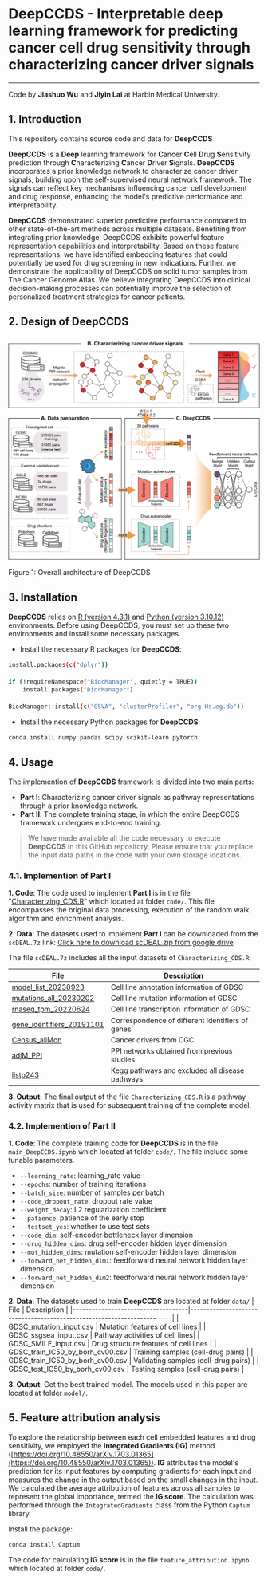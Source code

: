 # DeepCCDS - Interpretable deep learning framework for predicting cancer cell drug sensitivity through characterizing cancer driver signals
-----------------------------------------------------------------
Code by **Jiashuo Wu** and **Jiyin Lai** at Harbin Medical University.

## 1. Introduction
This repository contains source code and data for **DeepCCDS** 

**DeepCCDS** is a **Deep** learning framework for **C**ancer **C**ell **D**rug **S**ensitivity prediction through **C**haracterizing **C**ancer **D**river **S**ignals. **DeepCCDS** incorporates a prior knowledge network to characterize cancer driver signals, building upon the self-supervised neural network framework. The signals can reflect key mechanisms influencing cancer cell development and drug response, enhancing the model's predictive performance and interpretability.

**DeepCCDS** demonstrated superior predictive performance compared to other state-of-the-art methods across multiple datasets. Benefiting from integrating prior knowledge, DeepCCDS exhibits powerful feature representation capabilities and interpretability. Based on these feature representations, we have identified embedding features that could potentially be used for drug screening in new indications. Further, we demonstrate the applicability of DeepCCDS on solid tumor samples from The Cancer Genome Atlas. We believe integrating DeepCCDS into clinical decision-making processes can potentially improve the selection of personalized treatment strategies for cancer patients.

## 2. Design of DeepCCDS

![alt text](image/Overall_architecture.jpg "Design of DeepCCDS")

Figure 1: Overall architecture of DeepCCDS

## 3. Installation

**DeepCCDS** relies on [R (version 4.3.1)](https://cran.r-project.org/bin/windows/base/old/4.3.1/) and [Python (version 3.10.12)](https://www.python.org/downloads/release/python-31012/) environments. Before using DeepCCDS, you must set up these two environments and install some necessary packages.

- Install the necessary R packages for **DeepCCDS**:

```sh
install.packages(c("dplyr"))

if (!requireNamespace("BiocManager", quietly = TRUE))
    install.packages("BiocManager")

BiocManager::install(c("GSVA", "clusterProfiler", "org.Hs.eg.db"))
```
- Install the necessary Python packages for **DeepCCDS**:

```sh
conda install numpy pandas scipy scikit-learn pytorch
```


## 4. Usage

The implemention of **DeepCCDS** framework is divided into two main parts: 

- **Part I**: Characterizing cancer driver signals as pathway representations through a prior knowledge network.
- **Part II**: The complete training stage, in which the entire DeepCCDS framework undergoes end-to-end training.
> We have made available all the code necessary to execute **DeepCCDS** in this GitHub repository. Please ensure that you replace the input data paths in the code with your own storage locations.
### 4.1. Implemention of Part I
**1. Code**: The code used to implement **Part I** is in the file "[Characterizing_CDS.R](code/Characterizing_CDS.R)" which located at folder ``code/``. This file encompasses the original data processing, execution of the random walk algorithm and enrichment analysis.

**2. Data**: The datasets used to implement **Part I** can be downloaded from the ``scDEAL.7z`` link:
[Click here to download scDEAL.zip from google drive](https://drive.google.com/file/d/1egI0B5YiDrHQz-4jiWClfinQqVqNbvF-/view?usp=drive_link)

The file ``scDEAL.7z`` includes all the input datasets of ``Characterizing_CDS.R``:

| File                              | Description                                                                   |
|------------------------------------|------------------------------------------------------------------------|
| [model_list_20230923](https://cellmodelpassports.sanger.ac.uk/downloads)                             | Cell line annotation information of GDSC                            |
| [mutations_all_20230202](https://cellmodelpassports.sanger.ac.uk/downloads)                            | Cell line mutation information of GDSC |
| [rnaseq_tpm_20220624](https://cellmodelpassports.sanger.ac.uk/downloads)                           | Cell line transcription information of GDSC                              |
| [gene_identifiers_20191101](https://cellmodelpassports.sanger.ac.uk/downloads) | Correspondence of different identifiers of genes                                       |
| [Census_allMon](https://cancer.sanger.ac.uk/census)                 | Cancer drivers from CGC                              |
| [adjM_PPI](https://genomemedicine.biomedcentral.com/articles/10.1186/s13073-022-01119-6)                           | PPI networks obtained from previous studies          |
| [listp243](https://www.genome.jp/kegg/)                           | Kegg pathways and excluded all disease pathways                |

**3. Output**: The final output of the file ``Characterizing_CDS.R`` is a pathway activity matrix that is used for subsequent training of the complete model.

### 4.2. Implemention of Part II  

**1. Code**: The complete training code for **DeepCCDS** is in the file ``main_DeepCCDS.ipynb`` which located at folder ``code/``. The file include some tunable parameters.  

   - ``--learning_rate``:       learning_rate value
   - ``--epochs``:         number of training iterations
   - ``--batch_size``:        number of samples per batch
   - ``--code_dropout_rate``:  dropout rate value
   - ``--weight_decay``:   L2 regularization coefficient        
   - ``--patience``: patience of the early stop
   - ``--testset_yes``:   whether to use test sets    
   - ``--code_dim``:     self-encoder bottleneck layer dimension
   - ``--drug_hidden_dims``:    drug self-encoder hidden layer dimension
   - ``--mut_hidden_dims``:     mutation self-encoder hidden layer dimension
   - ``--forward_net_hidden_dim1``:     feedforward neural network hidden layer dimension
   - ``--forward_net_hidden_dim2``:     feedforward neural network hidden layer dimension   


**2. Data**: The datasets used to train **DeepCCDS** are located at folder ``data/``
| File                              | Description                                                                   |
|------------------------------------|------------------------------------------------------------------------|
| GDSC_mutation_input.csv                             | Mutation features of cell lines                            |
| GDSC_ssgsea_input.csv                           | Pathway activities of cell lines|
| GDSC_SMILE_input.csv                           | Drug structure features of cell lines                              |
| GDSC_train_IC50_by_borh_cv00.csv | Training samples (cell-drug pairs)                                       |
| GDSC_train_IC50_by_borh_cv00.csv                 | Validating samples (cell-drug pairs)                              |
| GDSC_test_IC50_by_borh_cv00.csv                           | Testing samples (cell-drug pairs)          |

**3. Output**: Get the best trained model. The models used in this paper are located at folder ``model/``.

## 5. Feature attribution analysis

To explore the relationship between each cell embedded features and drug sensitivity, we employed the **Integrated Gradients (IG)** method ([https://doi.org/10.48550/arXiv.1703.01365](https://doi.org/10.48550/arXiv.1703.01365)). **IG** attributes the model's prediction for its input features by computing gradients for each input and measures the change in the output based on the small changes in the input. We calculated the average attribution of features across all samples to represent the global importance, termed the **IG score**. The calculation was performed through the ``IntegratedGradients`` class from the Python ``Captum`` library.

Install the package:

```sh
conda install Captum
```
The code for calculating **IG score** is in the file ``feature_attribution.ipynb`` which located at folder ``code/``.
